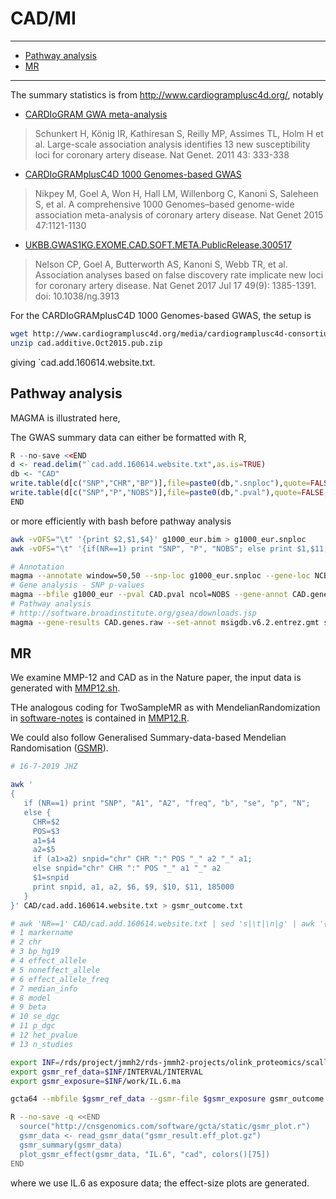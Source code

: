 # CAD/MI

---
* [Pathway analysis](https://github.com/jinghuazhao/Omics-analysis/tree/master/CAD#pathway-analysis)
* [MR](https://github.com/jinghuazhao/Omics-analysis/tree/master/CAD#mr)
---

The summary statistics is from http://www.cardiogramplusc4d.org/, notably
* [CARDIoGRAM GWA meta-analysis](http://www.cardiogramplusc4d.org/media/cardiogramplusc4d-consortium/data-downloads/cardiogram_gwas_results.zip)

> Schunkert H, König IR, Kathiresan S, Reilly MP, Assimes TL, Holm H et al. Large-scale association analysis identifies 13 new susceptibility loci for coronary artery disease. Nat Genet. 2011 43: 333-338

* [CARDIoGRAMplusC4D 1000 Genomes-based GWAS](http://www.cardiogramplusc4d.org/media/cardiogramplusc4d-consortium/data-downloads/cad.additive.Oct2015.pub.zip)

> Nikpey M, Goel A, Won H, Hall LM, Willenborg C, Kanoni S, Saleheen S, et al. A comprehensive 1000 Genomes–based genome-wide association meta-analysis of coronary artery disease. Nat Genet 2015 47:1121-1130

* [UKBB.GWAS1KG.EXOME.CAD.SOFT.META.PublicRelease.300517](http://www.cardiogramplusc4d.org/media/cardiogramplusc4d-consortium/data-downloads/UKBB.GWAS1KG.EXOME.CAD.SOFT.META.PublicRelease.300517.txt.gz)

> Nelson CP, Goel A, Butterworth AS, Kanoni S, Webb TR, et al. Association analyses based on false discovery rate implicate new loci for coronary artery disease. Nat Genet 2017 Jul 17 49(9): 1385-1391. doi: 10.1038/ng.3913

For the CARDIoGRAMplusC4D 1000 Genomes-based GWAS, the setup is
```bash
wget http://www.cardiogramplusc4d.org/media/cardiogramplusc4d-consortium/data-downloads/cad.additive.Oct2015.pub.zip
unzip cad.additive.Oct2015.pub.zip
```
giving `cad.add.160614.website.txt.

## Pathway analysis

MAGMA is illustrated here,

The GWAS summary data can either be formatted with R,
```r
R --no-save <<END
d <- read.delim("`cad.add.160614.website.txt",as.is=TRUE)
db <- "CAD"
write.table(d[c("SNP","CHR","BP")],file=paste0(db,".snploc"),quote=FALSE,row.name=FALSE,col.names=FALSE,sep="\t")
write.table(d[c("SNP","P","NOBS")],file=paste0(db,".pval"),quote=FALSE,row.name=FALSE,sep="\t")
END
```
or more efficiently with bash before pathway analysis
```bash
awk -vOFS="\t" '{print $2,$1,$4}' g1000_eur.bim > g1000_eur.snploc
awk -vOFS="\t" '{if(NR==1) print "SNP", "P", "NOBS"; else print $1,$11,1000}' `cad.add.160614.website.txt > CAD.pval

# Annotation
magma --annotate window=50,50 --snp-loc g1000_eur.snploc --gene-loc NCBI37.3.gene.loc --out CAD
# Gene analysis - SNP p-values
magma --bfile g1000_eur --pval CAD.pval ncol=NOBS --gene-annot CAD.genes.annot --out CAD
# Pathway analysis
# http://software.broadinstitute.org/gsea/downloads.jsp
magma --gene-results CAD.genes.raw --set-annot msigdb.v6.2.entrez.gmt self-contained --model fwer --out CAD
```

## MR

We examine MMP-12 and CAD as in the Nature paper, the input data is generated with [MMP12.sh](MMP12.sh).

THe analogous coding for TwoSampleMR as with MendelianRandomization in [software-notes](https://github.com/jinghuazhao/software-notes)
is contained in [MMP12.R](MMP12.R).

We could also follow Generalised Summary-data-based Mendelian Randomisation ([GSMR](http://cnsgenomics.com/software/gcta/#Mendelianrandomisation)).
```bash
# 16-7-2019 JHZ

awk '
{
   if (NR==1) print "SNP", "A1", "A2", "freq", "b", "se", "p", "N";
   else {
     CHR=$2
     POS=$3
     a1=$4
     a2=$5
     if (a1>a2) snpid="chr" CHR ":" POS "_" a2 "_" a1;
     else snpid="chr" CHR ":" POS "_" a1 "_" a2
     $1=snpid
     print snpid, a1, a2, $6, $9, $10, $11, 185000
   }
}' CAD/cad.add.160614.website.txt > gsmr_outcome.txt

# awk 'NR==1' CAD/cad.add.160614.website.txt | sed 's|\t|\n|g' | awk '{print "# " NR, $1}'
# 1 markername
# 2 chr
# 3 bp_hg19
# 4 effect_allele
# 5 noneffect_allele
# 6 effect_allele_freq
# 7 median_info
# 8 model
# 9 beta
# 10 se_dgc
# 11 p_dgc
# 12 het_pvalue
# 13 n_studies

export INF=/rds/project/jmmh2/rds-jmmh2-projects/olink_proteomics/scallop/INF
export gsmr_ref_data=$INF/INTERVAL/INTERVAL
export gsmr_exposure=$INF/work/IL.6.ma

gcta64 --mbfile $gsmr_ref_data --gsmr-file $gsmr_exposure gsmr_outcome.txt --gsmr-direction 0 --out gsmr_result

R --no-save -q <<END
  source("http://cnsgenomics.com/software/gcta/static/gsmr_plot.r")
  gsmr_data <- read_gsmr_data("gsmr_result.eff_plot.gz")
  gsmr_summary(gsmr_data)
  plot_gsmr_effect(gsmr_data, "IL.6", "cad", colors()[75])
END
```
where we use IL.6 as exposure data; the effect-size plots are generated.
